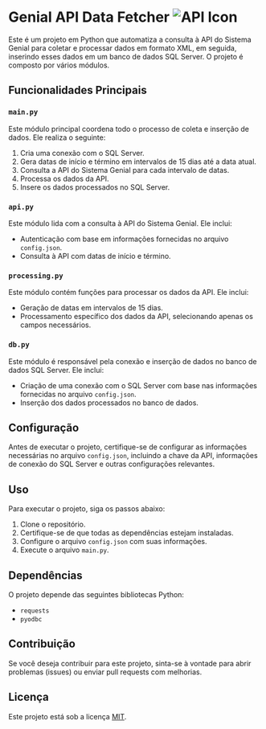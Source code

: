 # Genial API Data Fetcher <img src="https://fonts.googleapis.com/css2?family=Material+Symbols+Outlined:opsz,wght,FILL,GRAD@24,400,0,0" alt="API Icon">

Este é um projeto em Python que automatiza a consulta à API do Sistema Genial para coletar e processar dados em formato XML, em seguida, inserindo esses dados em um banco de dados SQL Server. O projeto é composto por vários módulos.

## Funcionalidades Principais

### `main.py`

Este módulo principal coordena todo o processo de coleta e inserção de dados. Ele realiza o seguinte:

1. Cria uma conexão com o SQL Server.
2. Gera datas de início e término em intervalos de 15 dias até a data atual.
3. Consulta a API do Sistema Genial para cada intervalo de datas.
4. Processa os dados da API.
5. Insere os dados processados no SQL Server.

### `api.py`

Este módulo lida com a consulta à API do Sistema Genial. Ele inclui:

- Autenticação com base em informações fornecidas no arquivo `config.json`.
- Consulta à API com datas de início e término.

### `processing.py`

Este módulo contém funções para processar os dados da API. Ele inclui:

- Geração de datas em intervalos de 15 dias.
- Processamento específico dos dados da API, selecionando apenas os campos necessários.

### `db.py`

Este módulo é responsável pela conexão e inserção de dados no banco de dados SQL Server. Ele inclui:

- Criação de uma conexão com o SQL Server com base nas informações fornecidas no arquivo `config.json`.
- Inserção dos dados processados no banco de dados.

## Configuração

Antes de executar o projeto, certifique-se de configurar as informações necessárias no arquivo `config.json`, incluindo a chave da API, informações de conexão do SQL Server e outras configurações relevantes.

## Uso

Para executar o projeto, siga os passos abaixo:

1. Clone o repositório.
2. Certifique-se de que todas as dependências estejam instaladas.
3. Configure o arquivo `config.json` com suas informações.
4. Execute o arquivo `main.py`.

## Dependências

O projeto depende das seguintes bibliotecas Python:

- `requests`
- `pyodbc`

## Contribuição

Se você deseja contribuir para este projeto, sinta-se à vontade para abrir problemas (issues) ou enviar pull requests com melhorias.

## Licença

Este projeto está sob a licença [MIT](LICENSE).
